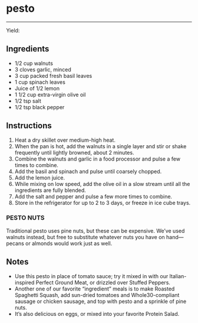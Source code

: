 # pesto
---
Yield: 

## Ingredients
- 1/2 cup walnuts
- 3 cloves garlic, minced
- 3 cup packed fresh basil leaves
- 1 cup spinach leaves
- Juice of 1/2 lemon
- 1 1/2 cup extra-virgin olive oil
- 1/2 tsp salt
- 1/2 tsp black pepper

## Instructions
1. Heat a dry skillet over medium-high heat.
2. When the pan is hot, add the walnuts in a single layer and stir or shake frequently until lightly browned, about 2 minutes.
3. Combine the walnuts and garlic in a food processor and pulse a few times to combine.
4. Add the basil and spinach and pulse until coarsely chopped.
5. Add the lemon juice.
6. While mixing on low speed, add the olive oil in a slow stream until all the ingredients are fully blended.
7. Add the salt and pepper and pulse a few more times to combine.
8. Store in the refrigerator for up to 2 to 3 days, or freeze in ice cube trays.

### PESTO NUTS
Traditional pesto uses pine nuts, but these can be expensive. We’ve used walnuts instead, but free to substitute whatever nuts you have on hand—pecans or almonds would work just as well.

## Notes
- Use this pesto in place of tomato sauce; try it mixed in with our Italian-inspired Perfect Ground Meat, or drizzled over Stuffed Peppers.
- Another one of our favorite “ingredient” meals is to make Roasted Spaghetti Squash, add sun-dried tomatoes and Whole30-compliant sausage or chicken sausage, and top with pesto and a sprinkle of pine nuts.
- It’s also delicious on eggs, or mixed into your favorite Protein Salad.
